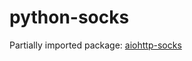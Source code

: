 # python-socks

Partially imported package: [aiohttp-socks](https://github.com/romis2012/aiohttp-socks)
